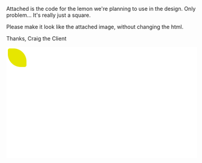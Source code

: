 Attached is the code for the lemon we're planning to use in the design. Only problem... It's really just a square.

Please make it look like the attached image, without changing the html.

Thanks,
Craig the Client

![lemon-mockup](the-lemon-mockup.png)
